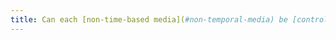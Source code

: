 ```yaml
---
title: Can each [non-time-based media](#non-temporal-media) be [controlled by the keyboard and any pointing device](#accessible-and-activable-by-the-keyboard-and-all-pointing-device)?
---
```

